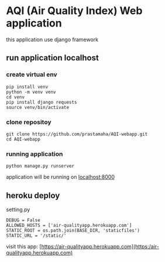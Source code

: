 # AQI (Air Quality Index) Web application

this application use django framework

## run application localhost

### create virtual env

    pip install venv
    python -m venv venv
    cd venv
    pip install django requests
    source venv/bin/activate

### clone repositoy

    git clone https://github.com/prastamaha/AQI-webapp.git 
    cd AQI-webapp

### running application
    
    python manage.py runserver

application will be running on [localhost:8000](localhost:8000)

## heroku deploy

setting.py

    DEBUG = False
    ALLOWED_HOSTS = ['air-qualityapp.herokuapp.com']
    STATIC_ROOT = os.path.join(BASE_DIR, 'staticfiles')
    STATIC_URL = '/static/'

visit this app:
[https://air-qualityapp.herokuapp.com](https:/air-qualityapp.herokuapp.com)
